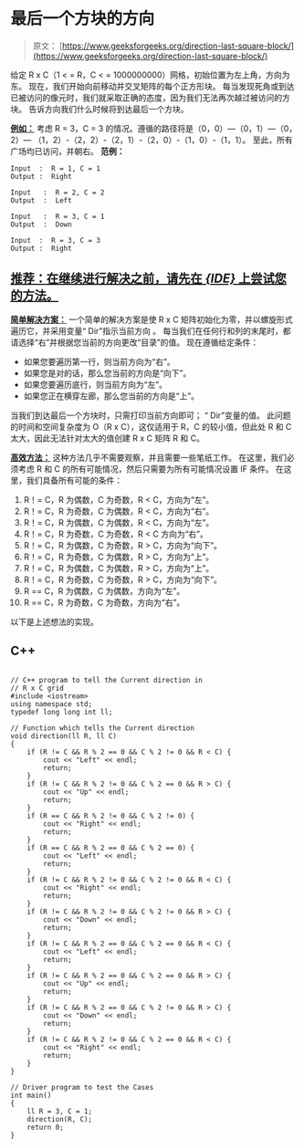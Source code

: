 # 最后一个方块的方向

> 原文： [https://www.geeksforgeeks.org/direction-last-square-block/](https://www.geeksforgeeks.org/direction-last-square-block/)

给定 R x C（1 < = R，C < = 1000000000）网格，初始位置为左上角，方向为东。 现在，我们开始向前移动并交叉矩阵的每个正方形块。 每当发现死角或到达已被访问的像元时，我们就采取正确的态度，因为我们无法再次越过被访问的方块。 告诉方向我们什么时候将到达最后一个方块。

**<u>例如：</u>** 考虑 R = 3，C = 3 的情况。遵循的路径将是（0，0）—（0，1）—（0，2）— （1，2）-（2，2）-（2，1）-（2，0）-（1，0）-（1，1）。 至此，所有广场均已访问，并朝右。
**范例：**

```
Input  :  R = 1, C = 1
Output :  Right

Input   :  R = 2, C = 2
Output  :  Left

Input   :  R = 3, C = 1
Output  :  Down

Input  :  R = 3, C = 3
Output :  Right

```

## [推荐：在继续进行解决之前，请先在 ***<u>{IDE}</u>*** 上尝试您的方法。](https://ide.geeksforgeeks.org/)

**<u>简单解决方案：</u>** 一个简单的解决方案是使 R x C 矩阵初始化为零，并以螺旋形式遍历它，并采用变量“ Dir”指示当前方向 。 每当我们在任何行和列的末尾时，都请选择“右”并根据您当前的方向更改“目录”的值。 现在遵循给定条件：

*   如果您要遍历第一行，则当前方向为“右”。
*   如果您是对的话，那么您当前的方向是“向下”。
*   如果您要遍历底行，则当前方向为“左”。
*   如果您正在横穿左廊，那么您当前的方向是“上”。

当我们到达最后一个方块时，只需打印当前方向即可； “ Dir”变量的值。
此问题的时间和空间复杂度为 O（R x C），这仅适用于 R，C 的较小值，但此处 R 和 C 太大，因此无法针对太大的值创建 R x C 矩阵 R 和 C。

**<u>高效方法：</u>** 这种方法几乎不需要观察，并且需要一些笔纸工作。 在这里，我们必须考虑 R 和 C 的所有可能情况，然后只需要为所有可能情况设置 IF 条件。 在这里，我们具备所有可能的条件：

1.  R！= C，R 为偶数，C 为奇数，R < C，方向为“左”。
2.  R！= C，R 为奇数，C 为偶数，R < C，方向为“右”。
3.  R！= C，R 为偶数，C 为偶数，R < C，方向为“左”。
4.  R！= C，R 为奇数，C 为奇数，R < C 方向为“右”。
5.  R！= C，R 为偶数，C 为奇数，R > C，方向为“向下”。
6.  R！= C，R 为奇数，C 为偶数，R > C，方向为“上”。
7.  R！= C，R 为偶数，C 为偶数，R > C，方向为“上”。
8.  R！= C，R 为奇数，C 为奇数，R > C，方向为“向下”。
9.  R == C，R 为偶数，C 为偶数，方向为“左”。
10.  R == C，R 为奇数，C 为奇数，方向为“右”。

以下是上述想法的实现。

## C++ 

```

// C++ program to tell the Current direction in 
// R x C grid 
#include <iostream> 
using namespace std; 
typedef long long int ll; 

// Function which tells the Current direction 
void direction(ll R, ll C) 
{ 
    if (R != C && R % 2 == 0 && C % 2 != 0 && R < C) { 
        cout << "Left" << endl; 
        return; 
    } 
    if (R != C && R % 2 != 0 && C % 2 == 0 && R > C) { 
        cout << "Up" << endl; 
        return; 
    } 
    if (R == C && R % 2 != 0 && C % 2 != 0) { 
        cout << "Right" << endl; 
        return; 
    } 
    if (R == C && R % 2 == 0 && C % 2 == 0) { 
        cout << "Left" << endl; 
        return; 
    } 
    if (R != C && R % 2 != 0 && C % 2 != 0 && R < C) { 
        cout << "Right" << endl; 
        return; 
    } 
    if (R != C && R % 2 != 0 && C % 2 != 0 && R > C) { 
        cout << "Down" << endl; 
        return; 
    } 
    if (R != C && R % 2 == 0 && C % 2 == 0 && R < C) { 
        cout << "Left" << endl; 
        return; 
    } 
    if (R != C && R % 2 == 0 && C % 2 == 0 && R > C) { 
        cout << "Up" << endl; 
        return; 
    } 
    if (R != C && R % 2 == 0 && C % 2 != 0 && R > C) { 
        cout << "Down" << endl; 
        return; 
    } 
    if (R != C && R % 2 != 0 && C % 2 == 0 && R < C) { 
        cout << "Right" << endl; 
        return; 
    } 
} 

// Driver program to test the Cases 
int main() 
{ 
    ll R = 3, C = 1; 
    direction(R, C); 
    return 0; 
} 

```